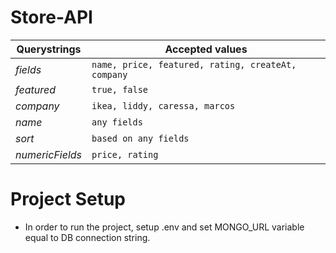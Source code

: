 # Store-API

Querystrings | Accepted values 
--- | --- 
*fields* | `name, price, featured, rating, createAt, company` | 
*featured* | `true, false` | 
*company* | `ikea, liddy, caressa, marcos` | 
*name* | `any fields` |
*sort* | `based on any fields` |
*numericFields* | `price, rating` |

# Project Setup

* In order to run the project, setup .env and set MONGO_URL variable equal to DB connection string.

